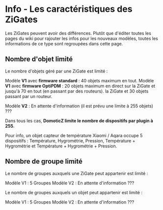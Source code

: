 # Info - Les caractéristiques des ZiGates

Les ZiGates peuvent avoir des différences. Plutôt que d'éditer toutes les pages du wiki pour rajouter les infos pour les nouveaux modèles, toutes les informations de ce type sont regroupées dans cette page.

## Nombre d'objet limité

Le nombre d'objets géré par une ZiGate est limité :

Modèle **V1** avec **firmware standard** : 40 objets maximum en tout.
Modèle **V1** avec **firmware OptiPDM** : 20 objets maximum en direct sur la ZiGate et jusqu'à 70 en tout (en passant par des routeurs).
la ZiGate et 30 objets passant par un routeur.

Modèle **V2** : En attente d'information (il est prévu une limite à 255 objets) ???

Dans tous les cas, **DomoticZ limite le nombre de dispositifs par plugin à 255**.

Pour info, un objet capteur de température Xiaomi / Aqara occupe 5 dispositifs : Température, Hygrométrie, Pression, Température + Hygrométrie et Température + Hygrométrie + Pression.


## Nombre de groupe limité

Le nombre de groupes auxquels une ZiGate peut appartenir est limité :

Modèle V1 : 5 Groupes
Modèle V2 : En attente d'information ???

Le nombre de groupes auxquels un objet peut appartenir est limité :

Modèle V1 : 5 Groupes
Modèle V2 : En attente d'information ???
